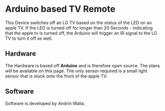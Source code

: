 # Arduino based TV Remote

This Device switches off an LG TV based on the status of the LED on an apple TV. If the LED is turned off for longer than 20 Seconds - indicating that the apple tv is turned off, the Arduino will trigger an IR signal to the LG TV to turn it off as well.


## Hardware

The Hardware is based off **Arduino** and is therefore open source. The plans will be available on this page. The only sensor required is a small light sensor that is stuck onto the front of the apple TV.

## Software

Software is developed by Andrin Walla.
